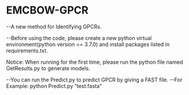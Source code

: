 # EMCBOW-GPCR
--A new method for Identifying GPCRs.

--Before using the code, please create a new python virtual environment(python version == 3.7.0) and install packages listed in requirements.txt.

Notice: When running for the first time, please run the python file named GetResults.py to generate models.

--You can run the Predict.py to predict GPCR by giving a FAST file.
--For Example: python Predict.py "test.fasta"